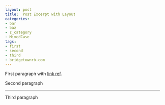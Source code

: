 ```yaml
---
layout: post
title:  Post Excerpt with Layout
categories:
- bar
- baz
- z_category
- MixedCase
tags:
- first
- second
- third
- bridgetownrb.com
---
```


First paragraph with [link ref][link].

Second paragraph

---

Third paragraph

[link]: https://bridgetownrb.com/
